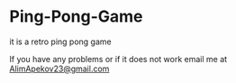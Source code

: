 # Ping-Pong-Game
it is a retro ping pong game

If you have any problems or if it does not work email me at AlimApekov23@gmail.com
